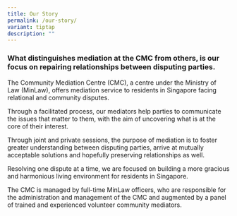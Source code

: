 ```yaml
---
title: Our Story
permalink: /our-story/
variant: tiptap
description: ""
---
```

<h3>What distinguishes mediation at the CMC from others, is our focus on repairing relationships between disputing parties.</h3>
<p></p>
<p></p>
<p>The Community Mediation Centre (CMC), a centre under the Ministry of Law
(MinLaw), offers mediation service to residents in Singapore facing relational
and community disputes.</p>
<p></p>
<p>Through a facilitated process, our mediators help parties to communicate
the issues that matter to them, with the aim of uncovering what is at the
core of their interest.</p>
<p>Through joint and private sessions, the purpose of mediation is to foster
greater understanding between disputing parties, arrive at mutually acceptable
solutions and hopefully preserving relationships as well. &nbsp;</p>
<p>Resolving one dispute at a time, we are focused on building a more gracious
and harmonious living environment for residents in Singapore.</p>
<p>The CMC is managed by full-time MinLaw officers, who are responsible for
the administration and management of the CMC and augmented by a panel of
trained and experienced volunteer community mediators.</p>
<p></p>
<p></p>